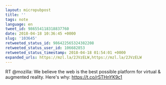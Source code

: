 ```yaml
---
layout: micropubpost
title: ''
tags: note
language: en
tweet_id: 986554118318837760
date: 2018-04-18 10:36:45 +0000
slug: '103645'
retweeted_status_id: 986422565324382208
retweeted_status_user_id: 106682853
retweeted_status_timestamp: 2018-04-18 01:54:01 +0000
expanded_urls: https://mzl.la/2JVzELW,https://mzl.la/2JVzELW
---
```

RT @mozilla: We believe the web is the best possible platform for virtual &amp; augmented reality. Here's why: https://t.co/rSTHnYK9c1
